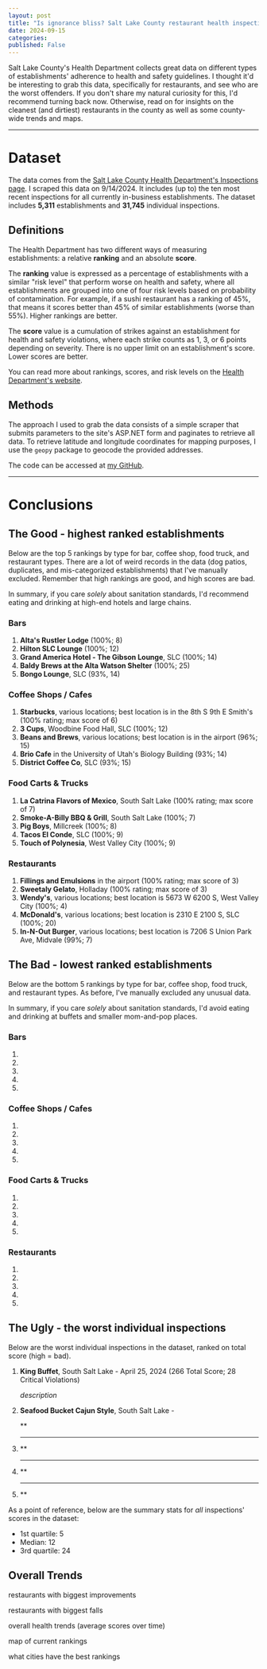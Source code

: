 ```yaml
---
layout: post
title: "Is ignorance bliss? Salt Lake County restaurant health inspection grades, ranked best to worst."
date: 2024-09-15
categories:
published: False
---
```


Salt Lake County's Health Department collects great data on different types of establishments' adherence to health and safety guidelines. I thought it'd be interesting to grab this data, specifically for restaurants, and see who are the worst offenders. If you don't share my natural curiosity for this, I'd recommend turning back now. Otherwise, read on for insights on the cleanest (and dirtiest) restaurants in the county as well as some county-wide trends and maps.

***

# Dataset

The data comes from the [Salt Lake County Health Department's Inspections page](https://www.saltlakecounty.gov/health/inspection/). I scraped this data on 9/14/2024. It includes (up to) the ten most recent inspections for all currently in-business establishments. The dataset includes **5,311** establishments and **31,745** individual inspections.

## Definitions

The Health Department has two different ways of measuring establishments: a relative **ranking** and an absolute **score**. 

The **ranking** value is expressed as a percentage of establishments with a similar "risk level" that perform worse on health and safety, where all establishments are grouped into one of four risk levels based on probability of contamination. For example, if a sushi restaurant has a ranking of 45%, that means it scores better than 45% of similar establishments (worse than 55%). Higher rankings are better.

The **score** value is a cumulation of strikes against an establishment for health and safety violations, where each strike counts as 1, 3, or 6 points depending on severity. There is no upper limit on an establishment's score. Lower scores are better.

You can read more about rankings, scores, and risk levels on the [Health Department's website](https://www.saltlakecounty.gov/health/food-protection/inspections/).

## Methods

The approach I used to grab the data consists of a simple scraper that submits parameters to the site's ASP.NET form and paginates to retrieve all data. To retrieve latitude and longitude coordinates for mapping purposes, I use the `geopy` package to geocode the provided addresses.

The code can be accessed at [my GitHub](https://github.com/bpewyllie/slc_health_inspections).

***

# Conclusions

## The Good - highest ranked establishments

Below are the top 5 rankings by type for bar, coffee shop, food truck, and restaurant types. There are a lot of weird records in the data (dog patios, duplicates, and mis-categorized establishments) that I've manually excluded. Remember that high rankings are good, and high scores are bad.

In summary, if you care *solely* about sanitation standards, I'd recommend eating and drinking at high-end hotels and large chains.

### Bars

1. **Alta's Rustler Lodge** (100%; 8)
2. **Hilton SLC Lounge** (100%; 12)
3. **Grand America Hotel - The Gibson Lounge**, SLC (100%; 14)
4. **Baldy Brews at the Alta Watson Shelter** (100%; 25)
5. **Bongo Lounge**, SLC (93%, 14)

### Coffee Shops / Cafes

1. **Starbucks**, various locations; best location is in the 8th S 9th E Smith's (100% rating; max score of 6)
2. **3 Cups**, Woodbine Food Hall, SLC (100%; 12)
3. **Beans and Brews**, various locations; best location is in the airport (96%; 15)
4. **Brio Cafe** in the University of Utah's Biology Building (93%; 14)
5. **District Coffee Co**, SLC (93%; 15)

### Food Carts & Trucks

1. **La Catrina Flavors of Mexico**, South Salt Lake (100% rating; max score of 7)
2. **Smoke-A-Billy BBQ & Grill**, South Salt Lake (100%; 7)
3. **Pig Boys**, Millcreek (100%; 8)
4. **Tacos El Conde**, SLC (100%; 9)
5. **Touch of Polynesia**, West Valley City (100%; 9)

### Restaurants

1. **Fillings and Emulsions** in the airport (100% rating; max score of 3)
2. **Sweetaly Gelato**, Holladay (100% rating; max score of 3)
3. **Wendy's**, various locations; best location is 5673 W 6200 S, West Valley City (100%; 4)
4. **McDonald's**, various locations; best location is 2310 E 2100 S, SLC (100%; 20)
5. **In-N-Out Burger**, various locations; best location is 7206 S Union Park Ave, Midvale (99%; 7) 

## The Bad - lowest ranked establishments

Below are the bottom 5 rankings by type for bar, coffee shop, food truck, and restaurant types. As before, I've manually excluded any unusual data.

In summary, if you care *solely* about sanitation standards, I'd avoid eating and drinking at buffets and smaller mom-and-pop places.

### Bars

1.
2.
3.
4.
5.

### Coffee Shops / Cafes

1.
2.
3.
4.
5.

### Food Carts & Trucks

1.
2.
3.
4.
5.

### Restaurants

1.
2.
3.
4.
5.

## The Ugly - the worst individual inspections

Below are the worst individual inspections in the dataset, ranked on total score (high = bad).

1. **King Buffet**, South Salt Lake - April 25, 2024 (266 Total Score; 28 Critical Violations)

    *description*

2. **Seafood Bucket Cajun Style**, South Salt Lake -

    **

3. ****

    **

4. ****

    **

5. ****

    **

As a point of reference, below are the summary stats for *all* inspections' scores in the dataset:
* 1st quartile: 5
* Median: 12
* 3rd quartile: 24

## Overall Trends

restaurants with biggest improvements

restaurants with biggest falls

overall health trends (average scores over time)

map of current rankings

what cities have the best rankings
